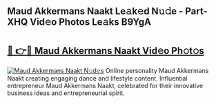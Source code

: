 ## Maud Akkermans Naakt Le𝚊k𝚎d N𝚞𝚍e - Part-XHQ Vid𝚎o Photos Le𝚊ks B9YgA

# <h2><a href="http://fb0za8.evod.top/?m=Maud+Akkermans+Naakt">🔗 👉🔴 Maud Akkermans Naakt Vid𝚎o Ph𝚘t𝚘s</a></h2>

[![Maud Akkermans Naakt N𝚞d𝚎s](https://i.imgur.com/8V9OHl7.gif)](http://fb0za8.evod.top/?m=Maud+Akkermans+Naakt)
Online personality Maud Akkermans Naakt creating engaging dance and lifestyle content. Influential entrepreneur Maud Akkermans Naakt, celebrated for their innovative business ideas and entrepreneurial spirit. 
